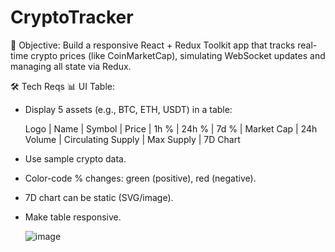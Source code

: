 # CryptoTracker
🎯 Objective:
Build a responsive React + Redux Toolkit app that tracks real-time crypto prices (like CoinMarketCap), simulating WebSocket updates and managing all state via Redux.

🛠️ Tech Reqs
📊 UI Table:
- Display 5 assets (e.g., BTC, ETH, USDT) in a table:
  
   Logo | Name | Symbol | Price | 1h % | 24h % | 7d % | Market Cap | 24h Volume | Circulating Supply | Max Supply | 7D Chart
- Use sample crypto data.
- Color-code % changes: green (positive), red (negative).
- 7D chart can be static (SVG/image).
- Make table responsive.

  ![image](https://github.com/user-attachments/assets/6bc50bfa-8692-4308-b29e-196fc3b65a2d)
